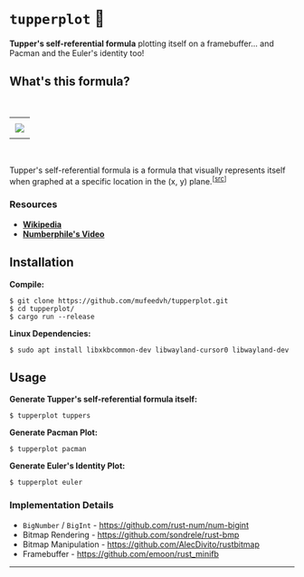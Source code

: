 # `tupperplot` 📐

**Tupper's self-referential formula** plotting itself on a framebuffer... and Pacman and the Euler's identity too!

## What's this formula?

<br>
<div align="center">
  <table>
    <tr>
      <td style="padding: 10px;"><img src="https://wikimedia.org/api/rest_v1/media/math/render/svg/2c74e5046994470b148f2e386aebd1f12baa88a8"></td>
    </tr>
  </table>
</div>
<br>

Tupper's self-referential formula is a formula that visually represents itself when graphed at a specific location in the (x, y) plane.<sup>[<a href="https://en.wikipedia.org/wiki/Tupper%27s_self-referential_formula">src</a>]</sup>

### Resources

- [**Wikipedia**](https://en.wikipedia.org/wiki/Tupper%27s_self-referential_formula)
- [**Numberphile's Video**](https://www.youtube.com/watch?v=_s5RFgd59ao)

## Installation

**Compile:**

```
$ git clone https://github.com/mufeedvh/tupperplot.git
$ cd tupperplot/
$ cargo run --release
```


**Linux Dependencies:**

```shell
$ sudo apt install libxkbcommon-dev libwayland-cursor0 libwayland-dev
```

## Usage

**Generate Tupper's self-referential formula itself:**

```
$ tupperplot tuppers
```

**Generate Pacman Plot:**

```
$ tupperplot pacman
```


**Generate Euler's Identity Plot:**

```
$ tupperplot euler
```

### Implementation Details

- `BigNumber` / `BigInt` - https://github.com/rust-num/num-bigint
- Bitmap Rendering - https://github.com/sondrele/rust-bmp
- Bitmap Manipulation - https://github.com/AlecDivito/rustbitmap
- Framebuffer - https://github.com/emoon/rust_minifb

---
